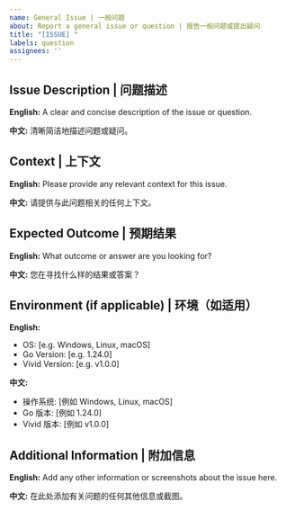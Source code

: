 ```yaml
---
name: General Issue | 一般问题
about: Report a general issue or question | 报告一般问题或提出疑问
title: "[ISSUE] "
labels: question
assignees: ''
---
```


## Issue Description | 问题描述
**English:**
A clear and concise description of the issue or question.

**中文:**
清晰简洁地描述问题或疑问。

## Context | 上下文
**English:**
Please provide any relevant context for this issue.

**中文:**
请提供与此问题相关的任何上下文。

## Expected Outcome | 预期结果
**English:**
What outcome or answer are you looking for?

**中文:**
您在寻找什么样的结果或答案？

## Environment (if applicable) | 环境（如适用）
**English:**
 - OS: [e.g. Windows, Linux, macOS]
 - Go Version: [e.g. 1.24.0]
 - Vivid Version: [e.g. v1.0.0]

**中文:**
 - 操作系统: [例如 Windows, Linux, macOS]
 - Go 版本: [例如 1.24.0]
 - Vivid 版本: [例如 v1.0.0]

## Additional Information | 附加信息
**English:**
Add any other information or screenshots about the issue here.

**中文:**
在此处添加有关问题的任何其他信息或截图。
